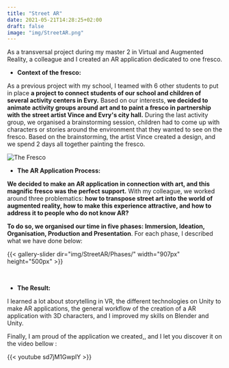 ```yaml
---
title: "Street AR"
date: 2021-05-21T14:28:25+02:00
draft: false
image: "img/StreetAR.png"
---
```



As a transversal project during my master 2 in Virtual and Augmented Reality, a colleague and I created an AR application dedicated to one fresco.    

- **Context of the fresco:**

As a previous project with my school, I teamed with 6 other students to put in place **a project to connect students of our school and children of several activity centers in Evry.**
Based on our interests, **we decided to animate activity groups around art and to paint a fresco in partnership with the street artist Vince and Evry's city hall.**
During the last activity group, we organised a brainstorming session, children had to come up with characters or stories around the environment that they wanted to see on the fresco.
Based on the brainstorming, the artist Vince created a design, and we spend 2 days all together painting  the fresco.

![The Fresco](https://ceici92.github.io/CeciliasPortofolio/img/StreetAR/Fresco.jpg)


- **The AR Application Process:**

**We decided to make an AR application in connection with art, and this magnific fresco was the perfect support.**
With my colleague, we worked around three problematics: **how to transpose street art into the world of augmented reality, how to make this experience attractive, and how to address it to people who do not know AR?**

**To do so, we organised our time in five phases: Immersion, Ideation, Organisation, Production and Presentation**.
For each phase, I described what we have done below:

{{< gallery-slider dir="img/StreetAR/Phases/" width="907px" height="500px" >}}

&nbsp;

- **The Result:**

I learned a lot about storytelling in VR, the different technologies on Unity to make AR applications, the general workflow of the creation of a AR application with 3D characters, and I improved my skills on Blender and Unity.

Finally, I am proud of the application we created,, and I let you discover it on the video bellow :

{{< youtube sd7jM1GwpIY >}}    






